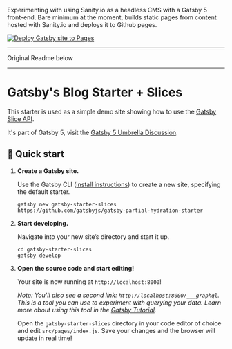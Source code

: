 Experimenting with using Sanity.io as a headless CMS with a Gatsby 5 front-end. Bare minimum at the moment, builds static pages from content hosted with Sanity.io and deploys it to Github pages.


[![Deploy Gatsby site to Pages](https://github.com/conorluddy/sanity-gatsby5/actions/workflows/gatsby.yml/badge.svg)](https://github.com/conorluddy/sanity-gatsby5/actions/workflows/gatsby.yml)

---

Original Readme below

---

# Gatsby's Blog Starter + Slices

This starter is used as a simple demo site showing how to use the [Gatsby Slice API](https://v5.gatsbyjs.com/docs/reference/built-in-components/gatsby-slice).

It's part of Gatsby 5, visit the [Gatsby 5 Umbrella Discussion](https://github.com/gatsbyjs/gatsby/discussions/36609).

## 🚀 Quick start

1.  **Create a Gatsby site.**

    Use the Gatsby CLI ([install instructions](https://www.gatsbyjs.com/docs/tutorial/part-0/#gatsby-cli)) to create a new site, specifying the default starter.

    ```shell
    gatsby new gatsby-starter-slices https://github.com/gatsbyjs/gatsby-partial-hydration-starter
    ```

1.  **Start developing.**

    Navigate into your new site’s directory and start it up.

    ```shell
    cd gatsby-starter-slices
    gatsby develop
    ```

1.  **Open the source code and start editing!**

    Your site is now running at `http://localhost:8000`!

    _Note: You'll also see a second link: _`http://localhost:8000/___graphql`_. This is a tool you can use to experiment with querying your data. Learn more about using this tool in the [Gatsby Tutorial](https://www.gatsbyjs.com/docs/tutorial/part-4/#use-graphiql-to-explore-the-data-layer-and-write-graphql-queries)._

    Open the `gatsby-starter-slices` directory in your code editor of choice and edit `src/pages/index.js`. Save your changes and the browser will update in real time!
